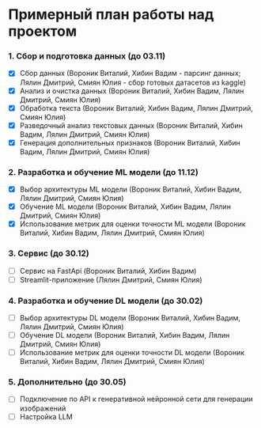 # Примерный план работы над проектом
### 1. Сбор и подготовка данных (до 03.11)
   - [x] Сбор данных (Вороник Виталий, Хибин Вадим - парсинг данных; Лялин Дмитрий, Смиян Юлия - сбор готовых датасетов из kaggle)
   - [x] Анализ и очистка данных (Вороник Виталий, Хибин Вадим, Лялин Дмитрий, Смиян Юлия)
   - [x] Обработка текста (Вороник Виталий, Хибин Вадим, Лялин Дмитрий, Смиян Юлия)
   - [x] Разведочный анализ текстовых данных (Вороник Виталий, Хибин Вадим, Лялин Дмитрий, Смиян Юлия)
   - [x] Генерация дополнительных признаков (Вороник Виталий, Хибин Вадим, Лялин Дмитрий, Смиян Юлия)
### 2. Разработка и обучение ML модели (до 11.12)
   - [x] Выбор архитектуры ML модели (Вороник Виталий, Хибин Вадим, Лялин Дмитрий, Смиян Юлия)
   - [x] Обучение ML модели (Вороник Виталий, Хибин Вадим, Лялин Дмитрий, Смиян Юлия)
   - [x] Использование метрик для оценки точности ML модели (Вороник Виталий, Хибин Вадим, Лялин Дмитрий, Смиян Юлия)
### 3. Сервис (до 30.12)
  - [ ] Сервис на FastApi (Вороник Виталий, Хибин Вадим)
  - [ ] Streamlit-приложение  (Лялин Дмитрий, Смиян Юлия)
### 4. Разработка и обучение DL модели (до 30.02)
   - [ ] Выбор архитектуры DL модели (Вороник Виталий, Хибин Вадим, Лялин Дмитрий, Смиян Юлия)
   - [ ] Обучение DL модели (Вороник Виталий, Хибин Вадим, Лялин Дмитрий, Смиян Юлия)
   - [ ] Использование метрик для оценки точности DL модели (Вороник Виталий, Хибин Вадим, Лялин Дмитрий, Смиян Юлия)
### 5. Дополнительно (до 30.05)
  - [ ] Подключение по API к генеративной нейронной сети для генерации изображений
  - [ ] Настройка LLM
